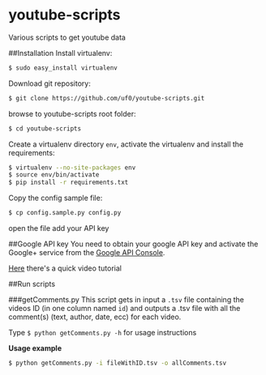 youtube-scripts
============

Various scripts to get youtube data

##Installation
Install virtualenv:

``` sh
$ sudo easy_install virtualenv
```

Download git repository:

``` sh
$ git clone https://github.com/uf0/youtube-scripts.git
```

browse to youtube-scripts root folder:

``` sh
$ cd youtube-scripts
```

Create a virtualenv directory `env`, activate the virtualenv and install the requirements:

``` sh
$ virtualenv --no-site-packages env
$ source env/bin/activate
$ pip install -r requirements.txt
```

Copy the config sample file:

``` sh
$ cp config.sample.py config.py
```
open the file add your API key

##Google API key
You need to obtain your google API key and activate the Google+ service from the [Google API Console](https://code.google.com/apis/console).

[Here](https://www.youtube.com/watch?v=69ZwR4o7oGQ) there's a quick video tutorial


##Run scripts

###getComments.py
This script gets in input a `.tsv` file containing the videos ID (in one column named `id`) and outputs a .tsv file with all the comment(s) (text, author, date, ecc) for each video.

Type `$ python getComments.py -h` for usage instructions

**Usage example**

``` sh
$ python getComments.py -i fileWithID.tsv -o allComments.tsv
```
